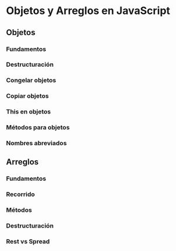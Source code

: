 # Objetos y Arreglos en JavaScript
## Objetos
### Fundamentos

### Destructuración

### Congelar objetos

### Copiar objetos

### This en objetos

### Métodos para objetos

### Nombres abreviados

## Arreglos
### Fundamentos

### Recorrido

### Métodos

### Destructuración

### Rest vs Spread 
